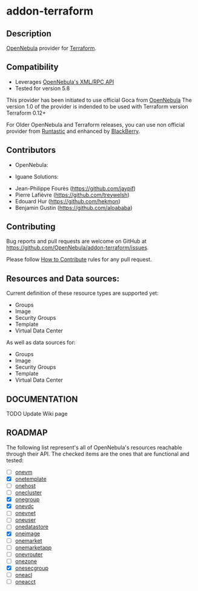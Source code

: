 # addon-terraform

## Description

[OpenNebula](https://opennebula.org/) provider for [Terraform](https://www.terraform.io/).

## Compatibility

* Leverages [OpenNebula's XML/RPC API](https://docs.opennebula.org/5.88/integration/system_interfaces/api.html)
* Tested for version 5.8

This provider has been initiated to use official Goca from [OpenNebula](https://github.com/OpenNebula/one)
The version 1.0 of the provider is indended to be used with Terraform version Terraform 0.12+

For Older OpenNebula and Terraform releases, you can use non official provider from [Runtastic](https://github.com/runtastic/terraform-provider-opennebula) and enhanced by [BlackBerry](https://github.com/blackberry/terraform-provider-opennebula).

## Contributors

* OpenNebula:

* Iguane Solutions:
- Jean-Philippe Fourès (https://github.com/jaypif)
- Pierre Lafièvre (https://github.com/treywelsh)
- Edouard Hur (https://github.com/hekmon)
- Benjamin Gustin (https://github.com/aloababa)

## Contributing

Bug reports and pull requests are welcome on GitHub at
https://github.com/OpenNebula/addon-terraform/issues.

Please follow [How to Contribute](https://github.com/OpenNebula/one/wiki/How-to-Contribute-to-Development) rules for any pull request.

## Resources and Data sources:

Current definition of these resource types are supported yet:
* Groups
* Image
* Security Groups
* Template
* Virtual Data Center

As well as data sources for:
* Groups
* Image
* Security Groups
* Template
* Virtual Data Center

## DOCUMENTATION
TODO Update Wiki page

## ROADMAP

The following list represent's all of OpenNebula's resources reachable through their API. The checked items are the ones that are functional and tested:

* [ ] [onevm](https://docs.opennebula.org/5.8/integration/system_interfaces/api.html#onevm)
* [X] [onetemplate](https://docs.opennebula.org/5.8/integration/system_interfaces/api.html#onetemplate)
* [ ] [onehost](https://docs.opennebula.org/5.8/integration/system_interfaces/api.html#onehost)
* [ ] [onecluster](https://docs.opennebula.org/5.8/integration/system_interfaces/api.html#onecluster)
* [X] [onegroup](https://docs.opennebula.org/5.8/integration/system_interfaces/api.html#onegroup)
* [X] [onevdc](https://docs.opennebula.org/5.8/integration/system_interfaces/api.html#onevdc)
* [ ] [onevnet](https://docs.opennebula.org/5.8/integration/system_interfaces/api.html#onevnet)
* [ ] [oneuser](https://docs.opennebula.org/5.8/integration/system_interfaces/api.html#oneuser)
* [ ] [onedatastore](https://docs.opennebula.org/5.8/integration/system_interfaces/api.html#onedatastore)
* [X] [oneimage](https://docs.opennebula.org/5.8/integration/system_interfaces/api.html#oneimage)
* [ ] [onemarket](https://docs.opennebula.org/5.8/integration/system_interfaces/api.html#onemarket)
* [ ] [onemarketapp](https://docs.opennebula.org/5.8/integration/system_interfaces/api.html#onemarketapp)
* [ ] [onevrouter](https://docs.opennebula.org/5.8/integration/system_interfaces/api.html#onevrouter)
* [ ] [onezone](https://docs.opennebula.org/5.8/integration/system_interfaces/api.html#onezone)
* [X] [onesecgroup](https://docs.opennebula.org/5.8/integration/system_interfaces/api.html#onesecgroup)
* [ ] [oneacl](https://docs.opennebula.org/5.8/integration/system_interfaces/api.html#oneacl)
* [ ] [oneacct](https://docs.opennebula.org/5.8/integration/system_interfaces/api.html#oneacct)
